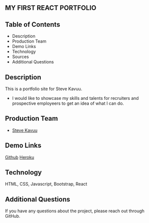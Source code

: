 ## MY FIRST REACT PORTFOLIO

## Table of Contents
* Description
* Production Team
* Demo Links
* Technology
* Sources
* Additional Questions   

## Description 
This is a portfolio site for Steve Kavuu.
* I would like to showcase my skills and talents for recruiters and prospective employeers to get an idea of what I can do.

## Production Team
* [Steve Kavuu ](https://github.com/sck916)

## Demo Links 
[Github](https://github.com/sck916/react-portfolio)
[Heroku](https://portfolio245.herokuapp.com/)

## Technology
HTML, CSS, Javascript, Bootstrap, React


## Additional Questions
If you have any questions about the project, please reach out through GitHub.
